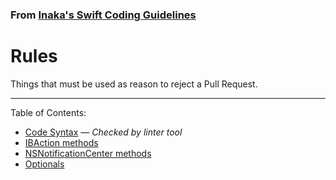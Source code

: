 ### From [Inaka's Swift Coding Guidelines](https://github.com/inaka/swift_guidelines)

# Rules

Things that must be used as reason to reject a Pull Request.

***

Table of Contents:

* [Code Syntax](syntax.md) — *Checked by linter tool*
* [IBAction methods](ib-action-methods.md)
* [NSNotificationCenter methods](notification-center-methods.md)
* [Optionals](optionals.md)

